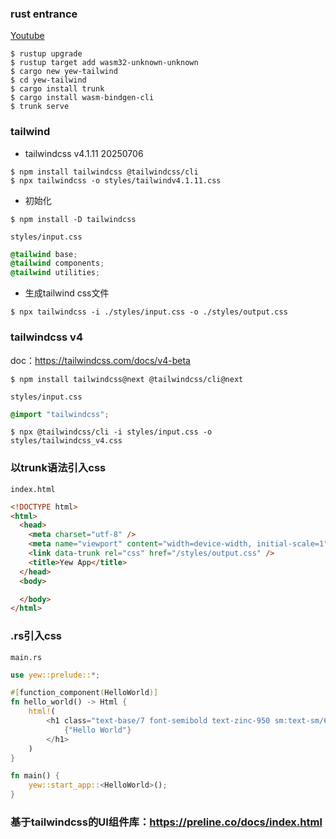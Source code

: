 ### rust entrance
[Youtube](https://www.youtube.com/watch?v=DEWoizX96k8&ab_channel=TonyJohnson)

```shell
$ rustup upgrade
$ rustup target add wasm32-unknown-unknown
$ cargo new yew-tailwind
$ cd yew-tailwind
$ cargo install trunk
$ cargo install wasm-bindgen-cli
$ trunk serve
```

### tailwind
- tailwindcss v4.1.11 20250706
```shell
$ npm install tailwindcss @tailwindcss/cli
$ npx tailwindcss -o styles/tailwindv4.1.11.css
```
- 初始化
```shell
$ npm install -D tailwindcss
```
`styles/input.css`
```css
@tailwind base;
@tailwind components;
@tailwind utilities;
```
- 生成tailwind css文件
```
$ npx tailwindcss -i ./styles/input.css -o ./styles/output.css
```

### tailwindcss v4

doc：https://tailwindcss.com/docs/v4-beta

```shell
$ npm install tailwindcss@next @tailwindcss/cli@next
```
`styles/input.css`
```css
@import "tailwindcss";
```

```shell
$ npx @tailwindcss/cli -i styles/input.css -o styles/tailwindcss_v4.css
```

### 以trunk语法引入css
`index.html`
```html
<!DOCTYPE html>
<html>
  <head>
    <meta charset="utf-8" />
    <meta name="viewport" content="width=device-width, initial-scale=1" />
    <link data-trunk rel="css" href="/styles/output.css" />
    <title>Yew App</title>
  </head>
  <body>

  </body>
</html>
```

### .rs引入css
`main.rs`
```rust
use yew::prelude::*;

#[function_component(HelloWorld)]
fn hello_world() -> Html {
    html!(
        <h1 class="text-base/7 font-semibold text-zinc-950 sm:text-sm/6 dark:text-white">
            {"Hello World"}
        </h1>
    )
}

fn main() {
    yew::start_app::<HelloWorld>();
}
```

### 基于tailwindcss的UI组件库：https://preline.co/docs/index.html